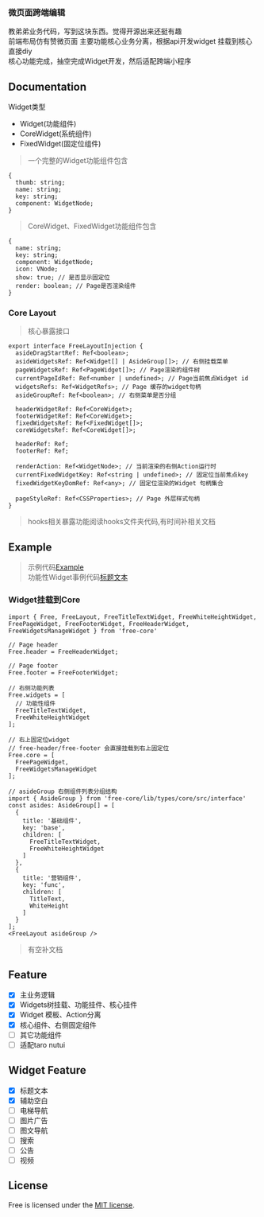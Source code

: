 ### 微页面跨端编辑
教弟弟业务代码，写到这块东西。觉得开源出来还挺有趣  
前端布局仿有赞微页面
主要功能核心业务分离，根据api开发widget 挂载到核心直接diy  
核心功能完成，抽空完成Widget开发，然后适配跨端小程序

## Documentation

Widget类型
- Widget(功能组件)
- CoreWidget(系统组件)
- FixedWidget(固定位组件)

> 一个完整的Widget功能组件包含
```
{
  thumb: string;
  name: string;
  key: string;
  component: WidgetNode;
}
```

> CoreWidget、FixedWidget功能组件包含
```
{
  name: string;
  key: string;
  component: WidgetNode;
  icon: VNode;
  show: true; // 是否显示固定位
  render: boolean; // Page是否渲染组件
}
```

### Core Layout

> 核心暴露接口
```
export interface FreeLayoutInjection {
  asideDragStartRef: Ref<boolean>;
  asideWidgetsRef: Ref<Widget[] | AsideGroup[]>; // 右侧挂载菜单
  pageWidgetsRef: Ref<PageWidget[]>; // Page渲染的组件树
  currentPageIdRef: Ref<number | undefined>; // Page当前焦点Widget id
  widgetsRefs: Ref<WidgetRefs>; // Page 缓存的widget句柄
  asideGroupRef: Ref<boolean>; // 右侧菜单是否分组

  headerWidgetRef: Ref<CoreWidget>;
  footerWidgetRef: Ref<CoreWidget>;
  fixedWidgetsRef: Ref<FixedWidget[]>;
  coreWidgetsRef: Ref<CoreWidget[]>;

  headerRef: Ref;
  footerRef: Ref;

  renderAction: Ref<WidgetNode>; // 当前渲染的右侧Action运行时
  currentFixedWidgetKey: Ref<string | undefined>; // 固定位当前焦点key
  fixedWidgetKeyDomRef: Ref<any>; // 固定位渲染的Widget 句柄集合

  pageStyleRef: Ref<CSSProperties>; // Page 外层样式句柄
}
```
> hooks相关暴露功能阅读hooks文件夹代码,有时间补相关文档

## Example
> 示例代码[Example](https://github.com/eamesh/free/blob/dev/example/App.vue)  
> 功能性Widget事例代码[标题文本](https://github.com/eamesh/free/blob/dev/src/title-text/src/TitleText.tsx)

### Widget挂载到Core
```
import { Free, FreeLayout, FreeTitleTextWidget, FreeWhiteHeightWidget, FreePageWidget, FreeFooterWidget, FreeHeaderWidget, FreeWidgetsManageWidget } from 'free-core'

// Page header
Free.header = FreeHeaderWidget;

// Page footer
Free.footer = FreeFooterWidget;

// 右侧功能列表
Free.widgets = [
  // 功能性组件
  FreeTitleTextWidget,
  FreeWhiteHeightWidget
];

// 右上固定位widget
// free-header/free-footer 会直接挂载到右上固定位
Free.core = [
  FreePageWidget,
  FreeWidgetsManageWidget
];

// asideGroup 右侧组件列表分组结构
import { AsideGroup } from 'free-core/lib/types/core/src/interface'
const asides: AsideGroup[] = [
  {
    title: '基础组件',
    key: 'base',
    children: [
      FreeTitleTextWidget,
      FreeWhiteHeightWidget
    ]
  },
  {
    title: '营销组件',
    key: 'func',
    children: [
      TitleText,
      WhiteHeight
    ]
  }
];
<FreeLayout asideGroup />
```

> 有空补文档

## Feature
- [x] 主业务逻辑
- [x] Widgets树挂载、功能挂件、核心挂件
- [x] Widget 模板、Action分离
- [x] 核心组件、右侧固定组件
- [ ] 其它功能组件
- [ ] 适配taro nutui

## Widget Feature
- [x] 标题文本
- [x] 辅助空白
- [ ] 电梯导航
- [ ] 图片广告
- [ ] 图文导航
- [ ] 搜索
- [ ] 公告
- [ ] 视频

## License

Free is licensed under the [MIT license](https://opensource.org/licenses/MIT).
